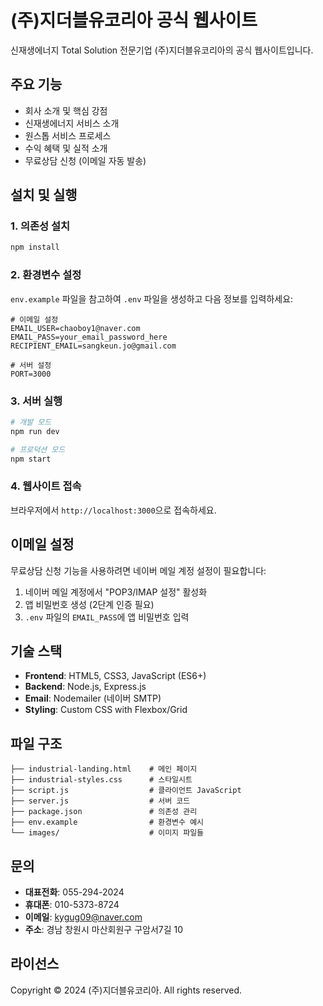 # (주)지더블유코리아 공식 웹사이트

신재생에너지 Total Solution 전문기업 (주)지더블유코리아의 공식 웹사이트입니다.

## 주요 기능

- 회사 소개 및 핵심 강점
- 신재생에너지 서비스 소개
- 원스톱 서비스 프로세스
- 수익 혜택 및 실적 소개
- 무료상담 신청 (이메일 자동 발송)

## 설치 및 실행

### 1. 의존성 설치

```bash
npm install
```

### 2. 환경변수 설정

`env.example` 파일을 참고하여 `.env` 파일을 생성하고 다음 정보를 입력하세요:

```env
# 이메일 설정
EMAIL_USER=chaoboy1@naver.com
EMAIL_PASS=your_email_password_here
RECIPIENT_EMAIL=sangkeun.jo@gmail.com

# 서버 설정
PORT=3000
```

### 3. 서버 실행

```bash
# 개발 모드
npm run dev

# 프로덕션 모드
npm start
```

### 4. 웹사이트 접속

브라우저에서 `http://localhost:3000`으로 접속하세요.

## 이메일 설정

무료상담 신청 기능을 사용하려면 네이버 메일 계정 설정이 필요합니다:

1. 네이버 메일 계정에서 "POP3/IMAP 설정" 활성화
2. 앱 비밀번호 생성 (2단계 인증 필요)
3. `.env` 파일의 `EMAIL_PASS`에 앱 비밀번호 입력

## 기술 스택

- **Frontend**: HTML5, CSS3, JavaScript (ES6+)
- **Backend**: Node.js, Express.js
- **Email**: Nodemailer (네이버 SMTP)
- **Styling**: Custom CSS with Flexbox/Grid

## 파일 구조

```
├── industrial-landing.html    # 메인 페이지
├── industrial-styles.css      # 스타일시트
├── script.js                  # 클라이언트 JavaScript
├── server.js                  # 서버 코드
├── package.json               # 의존성 관리
├── env.example                # 환경변수 예시
└── images/                    # 이미지 파일들
```

## 문의

- **대표전화**: 055-294-2024
- **휴대폰**: 010-5373-8724
- **이메일**: kygug09@naver.com
- **주소**: 경남 창원시 마산회원구 구암서7길 10

## 라이선스

Copyright © 2024 (주)지더블유코리아. All rights reserved.